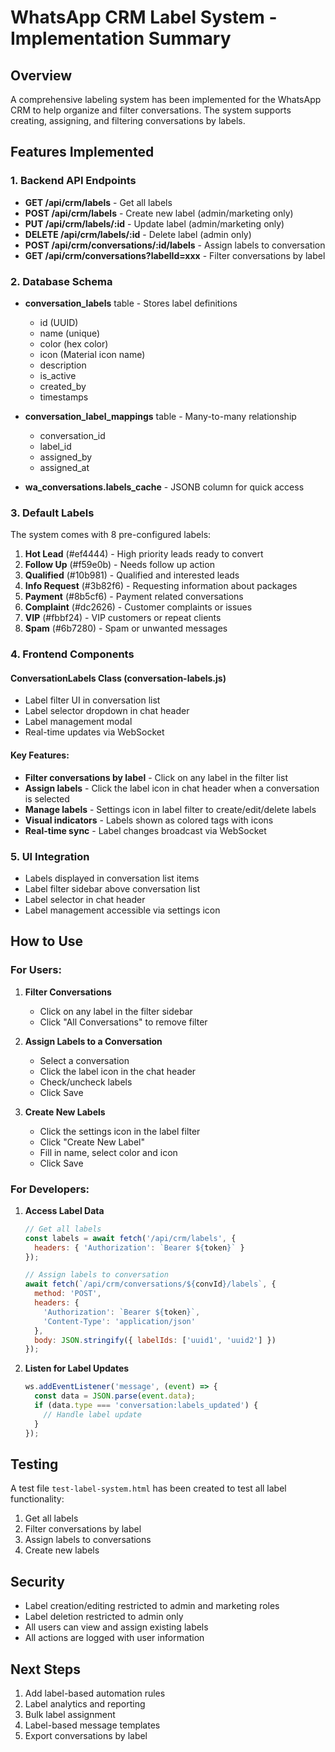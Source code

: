 # WhatsApp CRM Label System - Implementation Summary

## Overview
A comprehensive labeling system has been implemented for the WhatsApp CRM to help organize and filter conversations. The system supports creating, assigning, and filtering conversations by labels.

## Features Implemented

### 1. Backend API Endpoints
- **GET /api/crm/labels** - Get all labels
- **POST /api/crm/labels** - Create new label (admin/marketing only)
- **PUT /api/crm/labels/:id** - Update label (admin/marketing only)
- **DELETE /api/crm/labels/:id** - Delete label (admin only)
- **POST /api/crm/conversations/:id/labels** - Assign labels to conversation
- **GET /api/crm/conversations?labelId=xxx** - Filter conversations by label

### 2. Database Schema
- **conversation_labels** table - Stores label definitions
  - id (UUID)
  - name (unique)
  - color (hex color)
  - icon (Material icon name)
  - description
  - is_active
  - created_by
  - timestamps

- **conversation_label_mappings** table - Many-to-many relationship
  - conversation_id
  - label_id
  - assigned_by
  - assigned_at

- **wa_conversations.labels_cache** - JSONB column for quick access

### 3. Default Labels
The system comes with 8 pre-configured labels:
1. **Hot Lead** (#ef4444) - High priority leads ready to convert
2. **Follow Up** (#f59e0b) - Needs follow up action
3. **Qualified** (#10b981) - Qualified and interested leads
4. **Info Request** (#3b82f6) - Requesting information about packages
5. **Payment** (#8b5cf6) - Payment related conversations
6. **Complaint** (#dc2626) - Customer complaints or issues
7. **VIP** (#fbbf24) - VIP customers or repeat clients
8. **Spam** (#6b7280) - Spam or unwanted messages

### 4. Frontend Components

#### ConversationLabels Class (conversation-labels.js)
- Label filter UI in conversation list
- Label selector dropdown in chat header
- Label management modal
- Real-time updates via WebSocket

#### Key Features:
- **Filter conversations by label** - Click on any label in the filter list
- **Assign labels** - Click the label icon in chat header when a conversation is selected
- **Manage labels** - Settings icon in label filter to create/edit/delete labels
- **Visual indicators** - Labels shown as colored tags with icons
- **Real-time sync** - Label changes broadcast via WebSocket

### 5. UI Integration
- Labels displayed in conversation list items
- Label filter sidebar above conversation list
- Label selector in chat header
- Label management accessible via settings icon

## How to Use

### For Users:

1. **Filter Conversations**
   - Click on any label in the filter sidebar
   - Click "All Conversations" to remove filter

2. **Assign Labels to a Conversation**
   - Select a conversation
   - Click the label icon in the chat header
   - Check/uncheck labels
   - Click Save

3. **Create New Labels**
   - Click the settings icon in the label filter
   - Click "Create New Label"
   - Fill in name, select color and icon
   - Click Save

### For Developers:

1. **Access Label Data**
   ```javascript
   // Get all labels
   const labels = await fetch('/api/crm/labels', {
     headers: { 'Authorization': `Bearer ${token}` }
   });

   // Assign labels to conversation
   await fetch(`/api/crm/conversations/${convId}/labels`, {
     method: 'POST',
     headers: {
       'Authorization': `Bearer ${token}`,
       'Content-Type': 'application/json'
     },
     body: JSON.stringify({ labelIds: ['uuid1', 'uuid2'] })
   });
   ```

2. **Listen for Label Updates**
   ```javascript
   ws.addEventListener('message', (event) => {
     const data = JSON.parse(event.data);
     if (data.type === 'conversation:labels_updated') {
       // Handle label update
     }
   });
   ```

## Testing

A test file `test-label-system.html` has been created to test all label functionality:
1. Get all labels
2. Filter conversations by label
3. Assign labels to conversations
4. Create new labels

## Security
- Label creation/editing restricted to admin and marketing roles
- Label deletion restricted to admin only
- All users can view and assign existing labels
- All actions are logged with user information

## Next Steps
1. Add label-based automation rules
2. Label analytics and reporting
3. Bulk label assignment
4. Label-based message templates
5. Export conversations by label